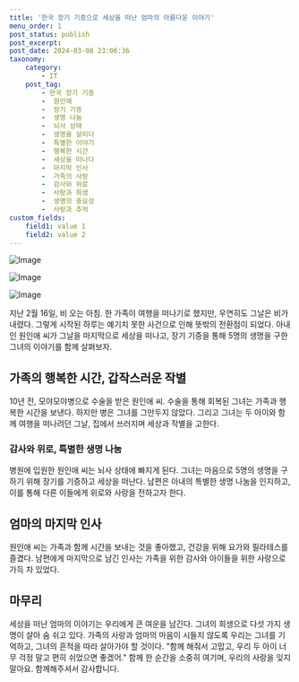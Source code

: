 ```yaml
---
title: '한국 장기 기증으로 세상을 떠난 엄마의 아름다운 이야기'
menu_order: 1
post_status: publish
post_excerpt: 
post_date: 2024-03-08 23:06:36
taxonomy:
    category:
        - IT
    post_tag:
        - 한국 장기 기증
        -  원인애
        -  장기 기증
        -  생명 나눔
        -  뇌사 상태
        -  생명을 살리다
        -  특별한 이야기
        -  행복한 시간
        -  세상을 떠나다
        -  마지막 인사
        -  가족의 사랑
        -  감사와 위로
        -  사랑과 희생
        -  생명의 중요성
        -  사랑과 추억
custom_fields:
    field1: value 1
    field2: value 2
---
```


![Image](https://imgnews.pstatic.net/image/016/2024/03/08/20240308050147_0_20240308100208314.jpg?type=w647)

![Image](https://imgnews.pstatic.net/image/016/2024/03/08/20240308050148_0_20240308100208318.jpg?type=w647)

![Image](https://imgnews.pstatic.net/image/016/2024/03/08/20240308050149_0_20240308100208322.jpg?type=w647)

지난 2월 16일, 비 오는 아침. 한 가족이 여행을 떠나기로 했지만, 우연히도 그날은 비가 내렸다. 그렇게 시작된 하루는 예기치 못한 사건으로 인해 뜻밖의 전환점이 되었다. 아내인 원인애 씨가 그날을 마지막으로 세상을 떠나고, 장기 기증을 통해 5명의 생명을 구한 그녀의 이야기를 함께 살펴보자.
## 가족의 행복한 시간, 갑작스러운 작별
10년 전, 모야모야병으로 수술을 받은 원인애 씨. 수술을 통해 회복된 그녀는 가족과 행복한 시간을 보낸다. 하지만 병은 그녀를 그만두지 않았다. 그리고 그녀는 두 아이와 함께 여행을 떠나려던 그날, 집에서 쓰러지며 세상과 작별을 고한다.
### 감사와 위로, 특별한 생명 나눔
병원에 입원한 원인애 씨는 뇌사 상태에 빠지게 된다. 그녀는 마음으로 5명의 생명을 구하기 위해 장기를 기증하고 세상을 떠난다. 남편은 아내의 특별한 생명 나눔을 인지하고, 이를 통해 다른 이들에게 위로와 사랑을 전하고자 한다.
## 엄마의 마지막 인사
원인애 씨는 가족과 함께 시간을 보내는 것을 좋아했고, 건강을 위해 요가와 필라테스를 즐겼다. 남편에게 마지막으로 남긴 인사는 가족을 위한 감사와 아이들을 위한 사랑으로 가득 차 있었다.
## 마무리
세상을 떠난 엄마의 이야기는 우리에게 큰 여운을 남긴다. 그녀의 희생으로 다섯 가지 생명이 살아 숨 쉬고 있다. 가족의 사랑과 엄마의 마음이 시들지 않도록 우리는 그녀를 기억하고, 그녀의 흔적을 따라 살아가야 할 것이다. "함께 해줘서 고맙고, 우리 두 아이 너무 걱정 말고 편히 쉬었으면 좋겠어." 함께 한 순간을 소중히 여기며, 우리의 사랑을 잊지 말아요. 함께해주셔서 감사합니다.

